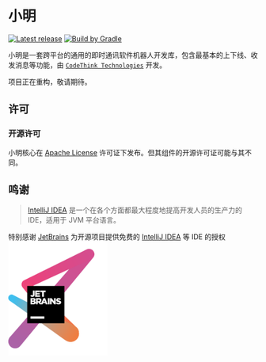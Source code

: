 # 小明

[![Latest release](https://img.shields.io/github/release/codethink-cn/xiaoming.svg)](https://github.com/codethink-cn/xiaoming/releases/latest)
[![Build by Gradle](https://img.shields.io/badge/Build%20by-Gradle-06A0CE?logo=Gradle&labelColor=02303A)](https://gradle.org/?from=xiaoming)

小明是一套跨平台的通用的即时通讯软件机器人开发库，包含最基本的上下线、收发消息等功能，由 [`CodeThink Technologies`](https://github.com/codethink-cn) 开发。

项目正在重构，敬请期待。

## 许可

### 开源许可

小明核心在 [Apache License](https://www.apache.org/licenses/LICENSE-2.0) 许可证下发布。但其组件的开源许可证可能与其不同。

## 鸣谢

> [IntelliJ IDEA](https://zh.wikipedia.org/zh-hans/IntelliJ_IDEA) 是一个在各个方面都最大程度地提高开发人员的生产力的 IDE，适用于 JVM 平台语言。

特别感谢 [JetBrains](https://www.jetbrains.com/?from=xiaoming) 为开源项目提供免费的 [IntelliJ IDEA](https://www.jetbrains.com/idea/?from=xiaoming) 等 IDE 的授权  
[<img src=".github/icons/jetbrains.png" width="200"/>](https://www.jetbrains.com/?from=xiaoming)